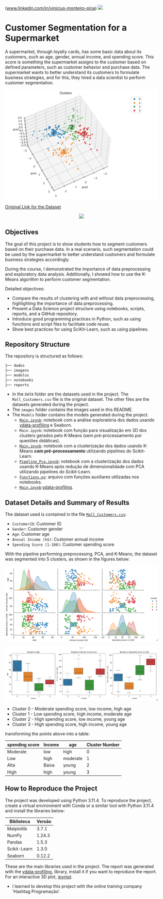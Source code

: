 (www.linkedin.com/in/vinicius-monteiro-pina)
[![](https://img.shields.io/badge/Python-3.11+-blue.svg)](https://www.python.org/)

# Customer Segmentation for a Supermarket

A supermarket, through loyalty cards, has some basic data about its customers, such as age, gender, annual income, and spending score. This score is something the supermarket assigns to the customer based on defined parameters, such as customer behavior and purchase data. The supermarket wants to better understand its customers to formulate business strategies, and for this, they hired a data scientist to perform customer segmentation.

![segmentacao_pca_3d](images/pca_plot_3d.png)

[Original Link for the Dataset](https://www.kaggle.com/vjchoudhary7/customer-segmentation-tutorial-in-python)


<div style="text-align: center;">
  <a href="https://www.linkedin.com/in/vinicius-monteiro-pina" target="_blank">
    <img src="https://img.shields.io/badge/-LinkedIn-%230077B5?style=for-the-badge&logo=linkedin&logoColor=white" target="_blank">
  </a>
</div>


## Objectives

The goal of this project is to show students how to segment customers based on their purchase data. In a real scenario, such segmentation could be used by the supermarket to better understand customers and formulate business strategies accordingly.

During the course, I demonstrated the importance of data preprocessing and exploratory data analysis. Additionally, I showed how to use the K-Means algorithm to perform customer segmentation.

Detailed objectives:

- Compare the results of clustering with and without data preprocessing, highlighting the importance of data preprocessing.
- Present a Data Science project structure using notebooks, scripts, reports, and a GitHub repository.
- Introduce good programming practices in Python, such as using functions and script files to facilitate code reuse.
- Show best practices for using SciKit-Learn, such as using pipelines.

## Repository Structure

The repository is structured as follows:

```
├── dados
├── imagens
├── modelos
├── notebooks
├── reports
```

- In the `DATA` folder are the datasets used in the project. The `Mall_Customers.csv` file is the original dataset. The other files are the datasets generated during the project.
- The `images` folder contains the images used in this README.
- The `Models` folder contains the models generated during the project. 
  - [`Main.ipynb`](Main.ipynb): notebook com a análise exploratória dos dados usando [ydata-profiling](https://github.com/ydataai/ydata-profiling) e Seaborn.
  - `Main.ipynb`: notebook com função para visualização em 3D dos clusters gerados pelo K-Means (sem pré-processamento por questões didáticas).
  - [`Main.ipynb`](Main.ipynb): notebook com a clusterização dos dados usando K-Means **com pré-processamento** utilizando pipelines do Scikit-Learn.
  - [`Pipeline_Pca.ipynb`](Pipeline_Pca.ipynb): notebook com a clusterização dos dados usando K-Means após redução de dimensionalidade com PCA utilizando pipelines do Scikit-Learn.
  - [`Functions.py`](Functions.py): arquivo com funções auxiliares utilizadas nos notebooks.
  - [`Main.ipynb`](Main.ipynb):[ydata-profiling](https://github.com/ydataai/ydata-profiling).

## Dataset Details and Summary of Results

The dataset used is contained in the file [`Mall_Customers.csv`](DATA/Mall_Customers.csv):

- `CustomerID`: Customer ID
- `Gender`: Customer gender
- `Age`: Customer age
- `Annual Income (k$)`: Customer annual income
- `Spending Score (1-100)`: Customer spending score

With the pipeline performing preprocessing, PCA, and K-Means, the dataset was segmented into 5 clusters, as shown in the figures below:

![pairplot](images/pairplot.png)

![boxplot](images/boxplot.png)



- Cluster 0 - Moderate spending score, low income, high age
- Cluster 1 - Low spending score, high income, moderate age
- Cluster 2 - High spending score, low income, young age
- Cluster 3 - High spending score, high income, young age


transforming the points above into a table:

spending score| Income | age | Cluster Number
--- | --- | --- | ---
Moderate | low | high | 0
Low | high | moderate | 1
Alta | Baixa | young | 2
High | high | young | 3


## How to Reproduce the Project

The project was developed using Python 3.11.4. To reproduce the project, create a virtual environment with Conda or a similar tool with Python 3.11.4 and install the libraries below:

| Biblioteca   | Versão |
| ------------ | ------ |
| Matplotlib   | 3.7.1  |
| NumPy        | 1.24.3 |
| Pandas       | 1.5.3  |
| Scikit-Learn | 1.3.0  |
| Seaborn      | 0.12.2 |

These are the main libraries used in the project. The report was generated with the [ydata-profiling](https://github.com/ydataai/ydata-profiling), library, install it if you want to reproduce the report. For an interactive 3D plot,  [ipympl](https://matplotlib.org/ipympl/).


- I learned to develop this project with the online training company 'Hashtag Programação'.